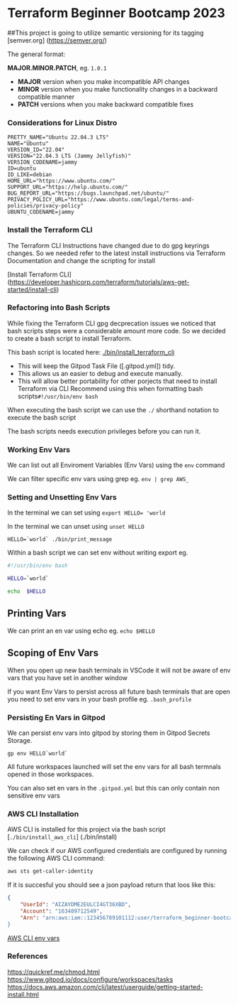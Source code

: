 # Terraform Beginner Bootcamp 2023

##This project is going to utilize semantic versioning for its tagging 
[semver.org] (https://semver.org/)

The general format:

**MAJOR.MINOR.PATCH**, eg. `1.0.1` 

- **MAJOR** version when you make incompatible API changes
- **MINOR** version when you make functionality changes in a backward compatible manner
- **PATCH** versions when you make backward compatible fixes

### Considerations for Linux Distro

```gitpod /etc $ cat /etc/os-release
PRETTY_NAME="Ubuntu 22.04.3 LTS"
NAME="Ubuntu"
VERSION_ID="22.04"
VERSION="22.04.3 LTS (Jammy Jellyfish)"
VERSION_CODENAME=jammy
ID=ubuntu
ID_LIKE=debian
HOME_URL="https://www.ubuntu.com/"
SUPPORT_URL="https://help.ubuntu.com/"
BUG_REPORT_URL="https://bugs.launchpad.net/ubuntu/"
PRIVACY_POLICY_URL="https://www.ubuntu.com/legal/terms-and-policies/privacy-policy"
UBUNTU_CODENAME=jammy
```

### Install the Terraform CLI 

The Terraform CLI Instructions have changed due to do gpg keyrings changes. So we needed refer to the latest install instructions via Terraform Documentation and change the scripting for install

[Install Terraform CLI] (https://developer.hashicorp.com/terraform/tutorials/aws-get-started/install-cli)

### Refactoring into Bash Scripts

While fixing the Terraform CLI gpg decprecation issues we noticed that bash scripts steps were a considerable amount more code. So we decided to  create a bash script to install Terraform.

This bash script is located here: [./bin/install_terraform_cli](./bin/install_terraform_cli)

- This will keep the Gitpod Task File ([.gitpod.yml]) tidy.
- This allows us an easier to debug and execute manually.
- This will allow better portability for other porjects that need to install Terraform via CLI
Recommend using this when formatting bash scripts`#!/usr/bin/env bash`

When executing the bash script we can use the `./` shorthand notation to execute the bash script

The bash scripts needs execution privileges before you can run it.

### Working Env Vars

We can list out all Enviroment Variables (Env Vars) using the `env` command

We can filter specific env vars using grep eg. `env | grep AWS_`

### Setting and Unsetting Env Vars

In the terminal we can set using `export HELLO= 'world`

In the terminal we can unset using `unset HELLO`

```SH
HELLO=`world` ./bin/print_message
```

Within a bash script  we can set env without writing export eg. 

```sh
#!/usr/bin/env bash

HELLO=`world`

echo  $HELLO
```

## Printing Vars

We can print an en var using echo eg. `echo $HELLO`

## Scoping of Env Vars 

When you open up new bash terminals in VSCode it will not be aware of env vars that you have set in another window

If you want Env Vars to persist across all future bash terminals that are open you need to set env vars in your bash profile eg. `.bash_profile`

### Persisting En Vars in Gitpod

We can persist env vars into gitpod by storing them in Gitpod Secrets Storage.

```
gp env HELLO`world`
```

All future workspaces launched will set the env vars for all bash termnals opened in those workspaces.

You can also set en vars in the `.gitpod.yml` but this can only contain non sensitive  env vars

### AWS CLI Installation

AWS CLI is installed for this project via the bash script  [`./bin/install_aws_cli`] (./bin/install)

We can check if our AWS configured credentials are configured by running the following AWS CLI command:
``` sh
aws sts get-caller-identity 
```

If it is succesful you should see a json payload return that loos like this:

```json
{
    "UserId": "AIZAYDME2EULCI4GT36XBD",
    "Account": "163489712549",
    "Arn": "arn:aws:iam::123456789101112:user/terraform_beginner-bootcamp
}
```
[AWS CLI env vars](https://docs.aws.amazon.com/cli/latest/userguide/cli-configure-envvars.html)


### References

https://quickref.me/chmod.html
https://www.gitpod.io/docs/configure/workspaces/tasks
https://docs.aws.amazon.com/cli/latest/userguide/getting-started-install.html
